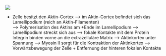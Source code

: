 
![](Pasted%20image%2020231113112948.png)
- Zelle besitzt den Aktin-Cortex --> im Aktin-Cortex befindet sich das Lamellipodium (reich an Aktin-Filamenten)  
--> Polymerisation des Aktins am +Ende im Lamellipodium --> Lamellipodium streckt sich aus --> fokale Kontakte mit dem Protein Integrin binden vorne an die extrazelluläre Matrix --> Aktinkortex unter Spannung --> Myosin II sorgt für die Kontraktion der Aktinkortex --> Vorwärtsbewegung der Zelle + Entfernung der hinteren fokalen Kontakte 